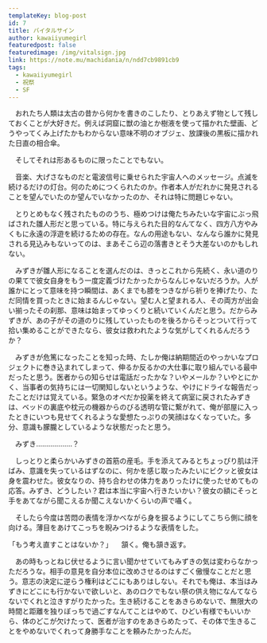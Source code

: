 ```yaml
---
templateKey: blog-post
id: 7
title: バイタルサイン
author: kawaiiyumegirl
featuredpost: false
featuredimage: /img/vitalsign.jpg
link: https://note.mu/machidania/n/ndd7cb9891cb9
tags:
  - kawaiiyumegirl
  - 祝祭
  - SF
---
```

　おれたち人類は太古の昔から何かを書きのこしたり、とりあえず物として残しておくことが大好きだ。例えば洞窟に獣の油とか樹液を使って描かれた壁画、どうやってくみ上げたかもわからない意味不明のオブジェ、放課後の黒板に描かれた日直の相合傘。

　そしてそれは形あるものに限ったことでもない。

　音楽、大げさなものだと電波信号に乗せられた宇宙人へのメッセージ。点滅を続けるだけの灯台。何のためにつくられたのか。作者本人がだれかに発見されることを望んでいたのか望んでいなかったのか、それは特に問題じゃない。

　とりとめもなく残されたもののうち、極めつけは俺たちみたいな宇宙にぶっ飛ばされた雛人形だと思っている。特に与えられた目的なんてなく、四方八方やみくもに永遠の浮遊を続けるための存在。なんの用途もない、なんなら誰かに発見される見込みもないってのは、まあそこら辺の落書きとそう大差ないのかもしれない。

　みずきが雛人形になることを選んだのは、きっとこれから先続く、永い道のりの果てで彼女自身をもう一度定義づけたかったからなんじゃないだろうか。人が誰かにとって意味を持つ瞬間は、あくまでも膝をつきながら祈りを捧げたり、ただ同情を買ったときに始まるんじゃない。望む人と望まれる人、その両方が出会い揃ったその刹那、意味は始まってゆっくりと続いていくんだと思う。だからみずきが、あの子がその道のりに残していったものを後ろからそっとついて行って拾い集めることができたなら、彼女は救われたような気がしてくれるんだろうか？

　みずきが危篤になったことを知った時、たしか俺は納期間近のやっかいなプロジェクトに巻き込まれてしまって、伸るか反るかの大仕事に取り組んでいる最中だったと思う。医者からの知らせは電話だったかな？いやメールか？いやとにかく、当事者の気持ちには一切関知しないというような、やけにドライな報告だったことだけは覚えている。緊急のオペだか投薬を終えて病室に戻されたみずきは、ベッドの裏底や枕元の機器からのびる透明な管に繋がれて、俺が部屋に入ったときにいつも見せてくれるような愛想たっぷりの笑顔はなくなっていた。多分、意識も朦朧としているような状態だったと思う。

　みずき………………？

　しっとりと柔らかいみずきの首筋の産毛。手を添えてみるとちょっぴり肌は汗ばみ、意識を失っているはずなのに、何かを感じ取ったみたいにビクッと彼女は身を震わせた。彼女なりの、持ち合わせの体力をありったけに使ったせめてもの応答。みずき、どうしたい？君は本当に宇宙へ行きたいかい？彼女の額にそっと手をあてながら聞こえるか聞こえないかくらいの声で囁く。

　そしたら今度は苦悶の表情を浮かべながら身を捩るようにしてこちら側に顔を向ける。薄目をあけてこっちを睨みつけるような表情をした。

「もう考え直すことはないか？」
　頷く。俺も頷き返す。

　あの時もっとねじ伏せるように言い聞かせていてもみずきの気は変わらなかっただろうな。相手の意見を自分本位に改めさせるのはすごく傲慢なことだと思う。意志の決定に逆らう権利はどこにもありはしない。それでも俺は、本当はみずきにどこにも行かないで欲しいと、あのロクでもない祭の供え物になんてならないでくれと泣きすがりたかった。生き続けることをあきらめないで、無限大の時間と距離を独りぼっちで過ごすなんてことはやめて、ひどい有様でもいいから、体のどこが欠けたって、医者が治すのをあきらめたって、その体で生きることをやめないでくれって身勝手なことを頼みたかったんだ。
